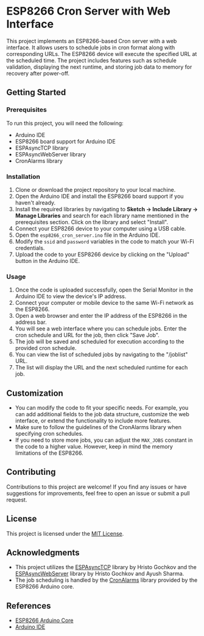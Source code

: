 # ESP8266 Cron Server with Web Interface

This project implements an ESP8266-based Cron server with a web interface. It allows users to schedule jobs in cron format along with corresponding URLs. The ESP8266 device will execute the specified URL at the scheduled time. The project includes features such as schedule validation, displaying the next runtime, and storing job data to memory for recovery after power-off.

## Getting Started

### Prerequisites

To run this project, you will need the following:

- Arduino IDE
- ESP8266 board support for Arduino IDE
- ESPAsyncTCP library
- ESPAsyncWebServer library
- CronAlarms library

### Installation

1. Clone or download the project repository to your local machine.
2. Open the Arduino IDE and install the ESP8266 board support if you haven't already.
3. Install the required libraries by navigating to **Sketch -> Include Library -> Manage Libraries** and search for each library name mentioned in the prerequisites section. Click on the library and select "Install".
4. Connect your ESP8266 device to your computer using a USB cable.
5. Open the `esp8266_cron_server.ino` file in the Arduino IDE.
6. Modify the `ssid` and `password` variables in the code to match your Wi-Fi credentials.
7. Upload the code to your ESP8266 device by clicking on the "Upload" button in the Arduino IDE.

### Usage

1. Once the code is uploaded successfully, open the Serial Monitor in the Arduino IDE to view the device's IP address.
2. Connect your computer or mobile device to the same Wi-Fi network as the ESP8266.
3. Open a web browser and enter the IP address of the ESP8266 in the address bar.
4. You will see a web interface where you can schedule jobs. Enter the cron schedule and URL for the job, then click "Save Job".
5. The job will be saved and scheduled for execution according to the provided cron schedule.
6. You can view the list of scheduled jobs by navigating to the "/joblist" URL.
7. The list will display the URL and the next scheduled runtime for each job.

## Customization

- You can modify the code to fit your specific needs. For example, you can add additional fields to the job data structure, customize the web interface, or extend the functionality to include more features.
- Make sure to follow the guidelines of the CronAlarms library when specifying cron schedules.
- If you need to store more jobs, you can adjust the `MAX_JOBS` constant in the code to a higher value. However, keep in mind the memory limitations of the ESP8266.

## Contributing

Contributions to this project are welcome! If you find any issues or have suggestions for improvements, feel free to open an issue or submit a pull request.

## License

This project is licensed under the [MIT License](LICENSE).

## Acknowledgments

- This project utilizes the [ESPAsyncTCP](https://github.com/me-no-dev/ESPAsyncTCP) library by Hristo Gochkov and the [ESPAsyncWebServer](https://github.com/me-no-dev/ESPAsyncWebServer) library by Hristo Gochkov and Ayush Sharma.
- The job scheduling is handled by the [CronAlarms](https://github.com/esp8266/Arduino/tree/master/libraries/CronAlarms) library provided by the ESP8266 Arduino core.

## References

- [ESP8266 Arduino Core](https://github.com/esp8266/Arduino)
- [Arduino IDE](https://www.arduino.cc/en/software)
